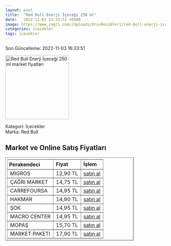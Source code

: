 ```yaml
---
layout: post
title:  "Red Bull Enerji İçeceği 250 ml"
date:   2022-11-03 13:33:51 +0300
image: https://www.cagri.com//Uploads/UrunResimleri/red-bull-enerji-icecegi-250-ml-9cc-1e.jpg
categories: icecekler
tags: icecekler
---
```


Son Güncelleme: 2022-11-03 16:33:51

<img src="https://www.cagri.com//Uploads/UrunResimleri/red-bull-enerji-icecegi-250-ml-9cc-1e.jpg" width="200" alt="Red Bull Enerji İçeceği 250 ml market fiyatları" />

Kategori: İçecekler
<br />
Marka: Red Bull

<h2>Market ve Online Satış Fiyatları</h2>

<table border="1" style="padding: 5px;width:80%;">
  <tr>
    <td style="padding: 5px;"><strong>Perakendeci</strong></td>
    <td><strong>Fiyat</strong></td>
    <td><strong>İşlem</strong></td>
  </tr>
  <tr>
              <td title="Migros">MIGROS</td>
              <td>12,90 TL</td>
              <td><a title="Migros" target="_blank" href="https://www.migros.com.tr/red-bull-enerji-icecegi-250-ml-p-7bbfce">satın al</a></td>
            </tr><tr>
              <td title="Çağrı Market">ÇAĞRI MARKET</td>
              <td>14,75 TL</td>
              <td><a title="Çağrı Market" target="_blank" href="https://www.cagri.com/red-bull-enerji-icecegi-250-ml">satın al</a></td>
            </tr><tr>
              <td title="CarrefourSA">CARREFOURSA</td>
              <td>14,95 TL</td>
              <td><a title="CarrefourSA" target="_blank" href="https://www.carrefoursa.com/red-bull-enerji-icecegi-250-ml-p-30097269">satın al</a></td>
            </tr><tr>
              <td title="Hakmar">HAKMAR</td>
              <td>14,90 TL</td>
              <td><a title="Hakmar" target="_blank" href="https://www.hakmarexpress.com.tr/urun/gida-red-bull-enerji-icecegi-250-ml">satın al</a></td>
            </tr><tr>
              <td title="Şok">ŞOK</td>
              <td>14,95 TL</td>
              <td><a title="Şok" target="_blank" href="https://www.sokmarket.com.tr/enerji-icecegi-250-ml-p-2138/">satın al</a></td>
            </tr><tr>
              <td title="Macro Center">MACRO CENTER</td>
              <td>14,95 TL</td>
              <td><a title="Macro Center" target="_blank" href="https://www.macrocenter.com.tr/red-bull-enerji-icecegi-250-ml-p-7bbfce">satın al</a></td>
            </tr><tr>
              <td title="Mopaş">MOPAŞ</td>
              <td>15,70 TL</td>
              <td><a title="Mopaş" target="_blank" href="https://www.mopas.com.tr/red-bull-sekeriz-250-ml/p/495457">satın al</a></td>
            </tr><tr>
              <td title="Market Paketi">MARKET PAKETI</td>
              <td>17,90 TL</td>
              <td><a title="Market Paketi" target="_blank" href="https://www.marketpaketi.com.tr/red-bull-enerji-icecegi-white-edition-250-ml-p-552763">satın al</a></td>
            </tr>
</table>
